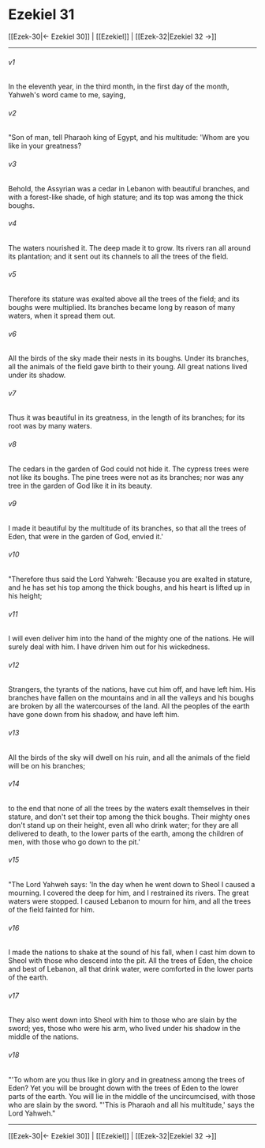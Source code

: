 # Ezekiel 31

[[Ezek-30|← Ezekiel 30]] | [[Ezekiel]] | [[Ezek-32|Ezekiel 32 →]]
***



###### v1 
In the eleventh year, in the third month, in the first day of the month, Yahweh's word came to me, saying, 

###### v2 
"Son of man, tell Pharaoh king of Egypt, and his multitude: 'Whom are you like in your greatness? 

###### v3 
Behold, the Assyrian was a cedar in Lebanon with beautiful branches, and with a forest-like shade, of high stature; and its top was among the thick boughs. 

###### v4 
The waters nourished it. The deep made it to grow. Its rivers ran all around its plantation; and it sent out its channels to all the trees of the field. 

###### v5 
Therefore its stature was exalted above all the trees of the field; and its boughs were multiplied. Its branches became long by reason of many waters, when it spread them out. 

###### v6 
All the birds of the sky made their nests in its boughs. Under its branches, all the animals of the field gave birth to their young. All great nations lived under its shadow. 

###### v7 
Thus it was beautiful in its greatness, in the length of its branches; for its root was by many waters. 

###### v8 
The cedars in the garden of God could not hide it. The cypress trees were not like its boughs. The pine trees were not as its branches; nor was any tree in the garden of God like it in its beauty. 

###### v9 
I made it beautiful by the multitude of its branches, so that all the trees of Eden, that were in the garden of God, envied it.' 

###### v10 
"Therefore thus said the Lord Yahweh: 'Because you are exalted in stature, and he has set his top among the thick boughs, and his heart is lifted up in his height; 

###### v11 
I will even deliver him into the hand of the mighty one of the nations. He will surely deal with him. I have driven him out for his wickedness. 

###### v12 
Strangers, the tyrants of the nations, have cut him off, and have left him. His branches have fallen on the mountains and in all the valleys and his boughs are broken by all the watercourses of the land. All the peoples of the earth have gone down from his shadow, and have left him. 

###### v13 
All the birds of the sky will dwell on his ruin, and all the animals of the field will be on his branches; 

###### v14 
to the end that none of all the trees by the waters exalt themselves in their stature, and don't set their top among the thick boughs. Their mighty ones don't stand up on their height, even all who drink water; for they are all delivered to death, to the lower parts of the earth, among the children of men, with those who go down to the pit.' 

###### v15 
"The Lord Yahweh says: 'In the day when he went down to Sheol I caused a mourning. I covered the deep for him, and I restrained its rivers. The great waters were stopped. I caused Lebanon to mourn for him, and all the trees of the field fainted for him. 

###### v16 
I made the nations to shake at the sound of his fall, when I cast him down to Sheol with those who descend into the pit. All the trees of Eden, the choice and best of Lebanon, all that drink water, were comforted in the lower parts of the earth. 

###### v17 
They also went down into Sheol with him to those who are slain by the sword; yes, those who were his arm, who lived under his shadow in the middle of the nations. 

###### v18 
"'To whom are you thus like in glory and in greatness among the trees of Eden? Yet you will be brought down with the trees of Eden to the lower parts of the earth. You will lie in the middle of the uncircumcised, with those who are slain by the sword. "'This is Pharaoh and all his multitude,' says the Lord Yahweh."

***
[[Ezek-30|← Ezekiel 30]] | [[Ezekiel]] | [[Ezek-32|Ezekiel 32 →]]
